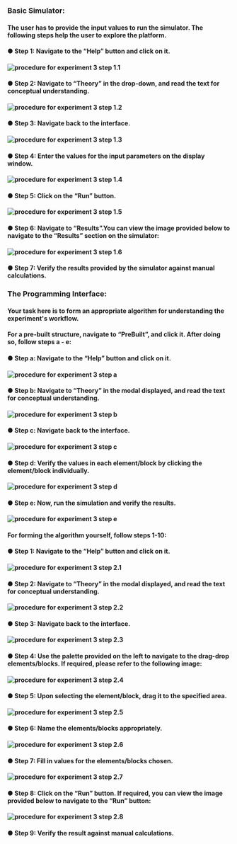 ### Basic Simulator:

#### The user has to provide the input values to run the simulator. The following steps help the user to explore the platform.

#### ●	Step 1: Navigate to the “Help” button and click on it.	
#### ![procedure for experiment 3 step 1.1](images/Capture_Exp.3_Basic_Simulator_1.png)
#### ●	Step 2: Navigate to “Theory” in the drop-down, and read the text for conceptual understanding.
#### ![procedure for experiment 3 step 1.2 ](images/Capture_Exp.3_Basic_Simulator_2.png)
#### ●	Step 3: Navigate back to the interface.
#### ![procedure for experiment 3 step 1.3 ](images/Capture_Exp.3_Basic_Simulator_3.png)
#### ●	Step 4: Enter the values for the input parameters on the display window.
#### ![procedure for experiment 3 step 1.4 ](images/Capture_Exp.3_Basic_Simulator_4.png)
#### ●	Step 5: Click on the “Run” button. 
#### ![procedure for experiment 3 step 1.5 ](images/Capture_Exp.3_Basic_Simulator_5.png)
#### ●	Step 6: Navigate to “Results”.You can view the image provided below to navigate to the “Results” section on the simulator:
#### ![procedure for experiment 3 step  1.6 ](images/Capture_Exp.3_Basic_Simulator_6.png)
#### ●	Step 7: Verify the results provided by the simulator against manual calculations.

### The Programming Interface:

#### Your task here is to form an appropriate algorithm for understanding the experiment's workflow.

#### For a pre-built structure, navigate to “PreBuilt”, and click it. After doing so, follow steps a - e:

#### ●	Step a: Navigate to the “Help” button and click on it.
#### ![procedure for experiment 3 step a ](images/Capture_Exp.3_Programming_Interface_a)
#### ●	Step b: Navigate to “Theory” in the modal displayed, and read the text for conceptual understanding.
#### ![procedure for experiment 3 step b ](images/Capture_Exp.3_Programming_Interface_b)
#### ●	Step c: Navigate back to the interface.
#### ![procedure for experiment 3 step c ](images/Capture_Exp.3_Programming_Interface_c)
#### ●	Step d: Verify the values in each element/block by clicking the element/block individually.
#### ![procedure for experiment 3 step d ](images/Capture_Exp.3_Programming_Interface_d)
#### ●	Step e: Now, run the simulation and verify the results.
#### ![procedure for experiment 3 step e ](images/Capture_Exp.3_Programming_Interface_e)
#### For forming the algorithm yourself, follow steps 1-10:

#### ●	Step 1: Navigate to the “Help” button and click on it.
#### ![procedure for experiment 3 step 2.1 ](images/Capture_Exp.3_Programming_Interface_1)
#### ●	Step 2: Navigate to “Theory” in the modal displayed, and read the text for conceptual understanding.
#### ![procedure for experiment 3 step 2.2 ](images/Capture_Exp.3_Programming_Interface_2)
#### ●	Step 3: Navigate back to the interface.
#### ![procedure for experiment 3 step 2.3 ](images/Capture_Exp.3_Programming_Interface_3)
#### ●	Step 4: Use the palette provided on the left to navigate to the drag-drop elements/blocks. If required, please refer to the following image:
#### ![procedure for experiment 3 step 2.4 ](images/Capture_Exp.3_Programming_Interface_4) 
#### ● 	Step 5: Upon selecting the element/block, drag it to the specified area.
#### ![procedure for experiment 3 step 2.5 ](images/Capture_Exp.3_Programming_Interface_5)
#### ●	Step 6: Name the elements/blocks appropriately.
#### ![procedure for experiment 3 step 2.6 ](images/Capture_Exp.3_Programming_Interface_6)
#### ●	Step 7: Fill in values for the elements/blocks chosen.
#### ![procedure for experiment 3 step 2.7 ](images/Capture_Exp.3_Programming_Interface_7)
#### ●	Step 8: Click on the “Run” button. If required, you can view the image provided below to navigate to the “Run” button:
#### ![procedure for experiment 3 step 2.8 ](images/Capture_Exp.3_Programming_Interface_9)
#### ●	Step 9: Verify the result against manual calculations.